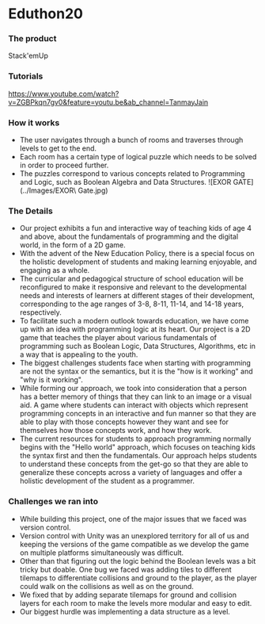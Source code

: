 # Eduthon20

### The product
Stack'emUp
### Tutorials
https://www.youtube.com/watch?v=ZGBPkqn7gv0&feature=youtu.be&ab_channel=TanmayJain

### How it works
- The user navigates through a bunch of rooms and traverses through levels to get to the end.
- Each room has a certain type of logical puzzle which needs to be solved in order to proceed further.
- The puzzles correspond to various concepts related to Programming and Logic, such as Boolean Algebra and Data Structures.
![EXOR GATE](../Images/EXOR\ Gate.jpg)
### The Details
- Our project exhibits a fun and interactive way of teaching kids of age 4 and above, about the fundamentals of programming and the digital world, in the form of a 2D game. 
- With the advent of the New Education Policy,  there is a special focus on the holistic development of students and making learning enjoyable, and engaging as a whole.
- The curricular and pedagogical structure of school education will be reconfigured to make it responsive and relevant to the developmental needs and interests of learners at different stages of their development, corresponding to the age ranges of 3-8, 8-11, 11-14, and 14-18 years, respectively. 
- To facilitate such a modern outlook towards education, we have come up with an idea with programming logic at its heart. Our project is a 2D game that teaches the player about various fundamentals of programming such as Boolean Logic, Data Structures, Algorithms, etc in a way that is appealing to the youth.  
- The biggest challenges students face when starting with programming are not the syntax or the semantics, but it is the "how is it working" and "why is it working".
- While forming our approach, we took into consideration that a person has a better memory of things that they can link to an image or a visual aid. A game where students can interact with objects which represent programming concepts in an interactive and fun manner so that they are able to play with those concepts however they want and see for themselves how those concepts work, and how they work. 
- The current resources for students to approach programming normally begins with the "Hello world" approach, which focuses on teaching kids the syntax first and then the fundamentals. Our approach helps students to understand these concepts from the get-go so that they are able to generalize these concepts across a variety of languages and offer a holistic development of the student as a programmer.
 
 
 
### Challenges we ran into
- While building this project, one of the major issues that we faced was version control. 
- Version control with Unity was an unexplored territory for all of us and keeping the versions of the game compatible as we develop the game on multiple platforms simultaneously was difficult. 
- Other than that figuring out the logic behind the Boolean levels was a bit tricky but doable. One bug we faced was adding tiles to different tilemaps to differentiate collisions and ground to the player, as the player could walk on the collisions as well as on the ground. 
- We fixed that by adding separate tilemaps for ground and collision layers for each room to make the levels more modular and easy to edit. 
- Our biggest hurdle was implementing a data structure as a level. 


